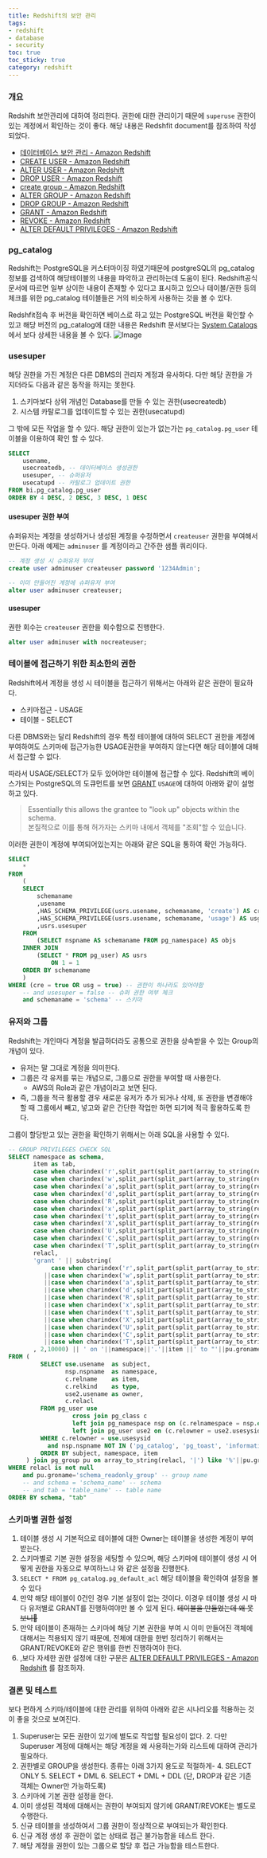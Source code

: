 ```yaml
---
title: Redshift의 보안 관리
tags:
- redshift
- database
- security
toc: true
toc_sticky: true
category: redshift
---
```


### 개요
Redshift 보안관리에 대하여 정리한다. 권한에 대한 관리이기 때문에 `superuse` 권한이 있는 계정에서 확인하는 것이 좋다. 해당 내용은 Redshfit document를 참조하여 작성되었다.
* [데이터베이스 보안 관리 - Amazon Redshift](https://docs.aws.amazon.com/ko_kr/redshift/latest/dg/r_Database_objects.html)
* [CREATE USER - Amazon Redshift ](https://docs.aws.amazon.com/ko_kr/redshift/latest/dg/r_CREATE_USER.html)
* [ALTER USER - Amazon Redshift ](https://docs.aws.amazon.com/ko_kr/redshift/latest/dg/r_ALTER_USER.html)
* [DROP USER - Amazon Redshift ](https://docs.aws.amazon.com/ko_kr/redshift/latest/dg/r_DROP_USER.html)
* [create group - Amazon Redshift](https://docs.aws.amazon.com/ko_kr/redshift/latest/dg/r_CREATE_GROUP.html)
* [ALTER GROUP - Amazon Redshift  ](https://docs.aws.amazon.com/ko_kr/redshift/latest/dg/r_ALTER_GROUP.html)
* [DROP GROUP - Amazon Redshift ](https://docs.aws.amazon.com/ko_kr/redshift/latest/dg/r_DROP_GROUP.html)
* [GRANT - Amazon Redshift ](https://docs.aws.amazon.com/ko_kr/redshift/latest/dg/r_GRANT.html)
* [REVOKE - Amazon Redshift ](https://docs.aws.amazon.com/ko_kr/redshift/latest/dg/r_REVOKE.html)
* [ALTER DEFAULT PRIVILEGES - Amazon Redshift ](https://docs.aws.amazon.com/ko_kr/redshift/latest/dg/r_ALTER_DEFAULT_PRIVILEGES.html)

### pg_catalog
Redshift는 PostgreSQL을 커스터마이징 하였기때문에 postgreSQL의 pg_catalog정보를 검색하여 해당테이블의 내용을 파악하고 관리하는데 도움이 된다. Redshift공식 문서에 따르면 일부 상이한 내용이 존재할 수 있다고 표시하고 있으나 테이블/권한 등의 체크를 위한 pg_catalog 테이블들은 거의 비슷하게 사용하는 것을 볼 수 있다.

Redshfit접속 후 버전을 확인하면 베이스로 하고 있는 PostgreSQL 버전을 확인할 수 있고 해당 버전의 pg_catalog에 대한 내용은 Redshift 문서보다는 [System Catalogs](https://www.postgresql.org/docs/8.0/catalogs.html) 에서 보다 상세한 내용을 볼 수 있다.
![Image](/assets/posts/202108/210811_redshift_001.png)


### usesuper
해당 권한을 가진 계정은 다른 DBMS의 관리자 계정과 유사하다. 다만 해당 권한을 가지더라도 다음과 같은 동작을 하지는 못한다.
1. 스키마보다 상위 개념인 Database를 만들 수 있는 권한(usecreatedb)
2. 시스템 카탈로그를 업데이트할 수 있는 권한(usecatupd)

그 밖에 모든 작업을 할 수 있다. 해당 권한이 있는가 없는가는 `pg_catalog.pg_user` 테이블을 이용하여 확인 할 수 있다.
```sql
SELECT
    usename, 
    usecreatedb, -- 데이터베이스 생성권한
    usesuper, -- 슈퍼유저
    usecatupd -- 카탈로그 업데이트 권한
FROM bi.pg_catalog.pg_user
ORDER BY 4 DESC, 2 DESC, 3 DESC, 1 DESC
```

#### usesuper 권한 부여
슈퍼유저는 계정을 생성하거나 생성된 계정을 수정하면서  `createuser` 권한을 부여해서 만든다. 아래 예제는 `adminuser` 를 계정이라고 간주한 샘플 쿼리이다.
```sql
-- 계정 생성 시 슈퍼유저 부여
create user adminuser createuser password '1234Admin';

-- 이미 만들어진 계정에 슈퍼유저 부여
alter user adminuser createuser;
```
#### usesuper
권한 회수는 `createuser` 권한을 회수함으로 진행한다.
```sql
alter user adminuser with nocreateuser;
```

### 테이블에 접근하기 위한 최소한의 권한
Redshift에서 계정을 생성 시 테이블을 접근하기 위해서는 아래와 같은 권한이 필요하다.
* 스키마접근 - USAGE
* 테이블 - SELECT

다른 DBMS와는 달리 Redshift의 경우 특정 테이블에 대하여 SELECT 권한을 계정에 부여하여도 스키마에 접근가능한 USAGE권한을 부여하지 않는다면 해당 테이블에 대해서 접근할 수 없다. 

따라서 USAGE/SELECT가 모두 있어야만 테이블에 접근할 수 있다. Redshift의 베이스가되는 PostgreSQL의 도큐먼트를 보면 [GRANT](https://www.postgresql.org/docs/8.0/sql-grant.html) `USAGE`에 대하여 아래와 같이 설명하고 있다.
> Essentially this allows the grantee to "look up" objects within the schema.  
> 본질적으로 이를 통해 허가자는 스키마 내에서 객체를 "조회"할 수 있습니다.

이러한 권한이 계정에 부여되어있는지는 아래와 같은 SQL을 통하여 확인 가능하다.
```sql
SELECT
	*
FROM
	(
	SELECT
		schemaname
		,usename
		,HAS_SCHEMA_PRIVILEGE(usrs.usename, schemaname, 'create') AS cre -- 해당 스키마에서 객체를 생성할 수 있는 권한
		,HAS_SCHEMA_PRIVILEGE(usrs.usename, schemaname, 'usage') AS usg -- 해당 스키마에서 객체를 조회할 수 있는 권한
	    ,usrs.usesuper
	FROM
		(SELECT nspname AS schemaname FROM pg_namespace) AS objs
	INNER JOIN
		(SELECT * FROM pg_user) AS usrs
			ON 1 = 1
	ORDER BY schemaname
	)
WHERE (cre = true OR usg = true) -- 권한이 하나라도 있어야함
    -- and usesuper = false -- 슈퍼 권한 여부 체크
    and schemaname = 'schema' -- 스키마
```

### 유저와 그룹
Redshift는 개인마다 계정을 발급하더라도 공통으로 권한을 상속받을 수 있는 Group의 개념이 있다.
* 유저는 말 그대로 계정을 의미한다.
* 그룹은 각 유저를 묶는 개념으로, 그룹으로 권한을 부여할 때 사용한다.
	* AWS의 Role과 같은 개념이라고 보면 된다.
* 즉, 그룹을 적극 활용할 경우 새로운 유저가 추가 되거나 삭제, 또 권한을 변경해야할 때 그룹에서 빼고, 넣고와 같은 간단한 작업만 하면 되기에 적극 활용하도록 한다.

그룹이 할당받고 있는 권한을 확인하기 위해서는 아래 SQL을 사용할 수 있다.
```sql
-- GROUP PRIVILEGES CHECK SQL
SELECT namespace as schema,
       item as tab,
       case when charindex('r',split_part(split_part(array_to_string(relacl, '|'),pu.groname,2 ) ,'/',1)) > 0 then 'Y' else 'N' end as "select",
       case when charindex('w',split_part(split_part(array_to_string(relacl, '|'),pu.groname,2 ) ,'/',1)) > 0 then 'Y' else 'N' end as "update",
       case when charindex('a',split_part(split_part(array_to_string(relacl, '|'),pu.groname,2 ) ,'/',1)) > 0 then 'Y' else 'N' end as "insert",
       case when charindex('d',split_part(split_part(array_to_string(relacl, '|'),pu.groname,2 ) ,'/',1)) > 0 then 'Y' else 'N' end as "delete",
       case when charindex('R',split_part(split_part(array_to_string(relacl, '|'),pu.groname,2 ) ,'/',1)) > 0 then 'Y' else 'N' end as "rule",
       case when charindex('x',split_part(split_part(array_to_string(relacl, '|'),pu.groname,2 ) ,'/',1)) > 0 then 'Y' else 'N' end as "references",
       case when charindex('t',split_part(split_part(array_to_string(relacl, '|'),pu.groname,2 ) ,'/',1)) > 0 then 'Y' else 'N' end as "trigger",
       case when charindex('X',split_part(split_part(array_to_string(relacl, '|'),pu.groname,2 ) ,'/',1)) > 0 then 'Y' else 'N' end as "execute",
       case when charindex('U',split_part(split_part(array_to_string(relacl, '|'),pu.groname,2 ) ,'/',1)) > 0 then 'Y' else 'N' end as "usage",
       case when charindex('C',split_part(split_part(array_to_string(relacl, '|'),pu.groname,2 ) ,'/',1)) > 0 then 'Y' else 'N' end as "create",
       case when charindex('T',split_part(split_part(array_to_string(relacl, '|'),pu.groname,2 ) ,'/',1)) > 0 then 'Y' else 'N' end as "temporary",
       relacl,
       'grant ' || substring(
            case when charindex('r',split_part(split_part(array_to_string(relacl, '|'),pu.groname,2 ) ,'/',1)) > 0 then ',select ' else '' end
          ||case when charindex('w',split_part(split_part(array_to_string(relacl, '|'),pu.groname,2 ) ,'/',1)) > 0 then ',update ' else '' end
          ||case when charindex('a',split_part(split_part(array_to_string(relacl, '|'),pu.groname,2 ) ,'/',1)) > 0 then ',insert ' else '' end
          ||case when charindex('d',split_part(split_part(array_to_string(relacl, '|'),pu.groname,2 ) ,'/',1)) > 0 then ',delete ' else '' end
          ||case when charindex('R',split_part(split_part(array_to_string(relacl, '|'),pu.groname,2 ) ,'/',1)) > 0 then ',rule ' else '' end
          ||case when charindex('x',split_part(split_part(array_to_string(relacl, '|'),pu.groname,2 ) ,'/',1)) > 0 then ',references ' else '' end
          ||case when charindex('t',split_part(split_part(array_to_string(relacl, '|'),pu.groname,2 ) ,'/',1)) > 0 then ',trigger ' else '' end
          ||case when charindex('X',split_part(split_part(array_to_string(relacl, '|'),pu.groname,2 ) ,'/',1)) > 0 then ',execute ' else '' end
          ||case when charindex('U',split_part(split_part(array_to_string(relacl, '|'),pu.groname,2 ) ,'/',1)) > 0 then ',usage ' else '' end
          ||case when charindex('C',split_part(split_part(array_to_string(relacl, '|'),pu.groname,2 ) ,'/',1)) > 0 then ',create ' else '' end
          ||case when charindex('T',split_part(split_part(array_to_string(relacl, '|'),pu.groname,2 ) ,'/',1)) > 0 then ',temporary ' else '' end
       , 2,10000) || ' on '||namespace||'.'||item ||' to "'||pu.groname||'";' as grantsql
FROM (
         SELECT use.usename  as subject,
                nsp.nspname  as namespace,
                c.relname    as item,
                c.relkind    as type,
                use2.usename as owner,
                c.relacl
         FROM pg_user use
                  cross join pg_class c
                  left join pg_namespace nsp on (c.relnamespace = nsp.oid)
                  left join pg_user use2 on (c.relowner = use2.usesysid)
         WHERE c.relowner = use.usesysid
           and nsp.nspname NOT IN ('pg_catalog', 'pg_toast', 'information_schema')
         ORDER BY subject, namespace, item
     ) join pg_group pu on array_to_string(relacl, '|') like '%'||pu.groname||'%'
WHERE relacl is not null
    and pu.groname='schema_readonly_group' -- group name
    -- and schema = 'schema_name' -- schema
    -- and tab = 'table_name' -- table name
ORDER BY schema, "tab"
```

### 스키마별 권한 설정
1. 테이블 생성 시 기본적으로 테이블에 대한 Owner는 테이블을 생성한 계정이 부여받는다.
2. 스키마별로 기본 권한 설정을 세팅할 수 있으며, 해당 스키마에 테이블이 생성 시 어떻게 권한을 자동으로 부여하느냐 와 같은 설정을 진행한다.
3. `SELECT * FROM pg_catalog.pg_default_acl` 해당 테이블을 확인하여 설정을 볼 수 있다
4. 만약 해당 테이블이 0건인 경우 기본 설정이 없는 것이다. 이경우 테이블 생성 시 마다 유저별로 GRANT를 진행하여야만 볼 수 있게 된다. ~~테이블을 만들었는데 왜 못보니🤬~~
6. 만약 테이블이 존재하는 스키마에 해당 기본 권한을 부여 시 이미 만들어진 객체에 대해서는 적용되지 않기 때문에, 전체에 대한을 한번 정리하기 위해서는 GRANT/REVOKE와 같은 행위를 한번 진행하여야 한다.
7. ,보다 자세한 권한 설정에 대한 구문은 [ALTER DEFAULT PRIVILEGES - Amazon Redshift](https://docs.aws.amazon.com/ko_kr/redshift/latest/dg/r_ALTER_DEFAULT_PRIVILEGES.html) 를 참조하자.


### 결론 및 테스트
보다 편하게 스키마/테이블에 대한 관리를 위하여 아래와 같은 시나리오를 적용하는 것이 좋을 것으로 보여진다.

1. Superuser는 모든 권한이 있기에 별도로 작업할 필요성이 없다.
	2. 다만 Superuser 계정에 대해서는 해당 계정을 왜 사용하는가와 리스트에 대하여 관리가 필요하다.
3. 권한별로 GROUP을 생성한다. 종류는 아래 3가지 용도로 적절하게-
	4. SELECT ONLY
	5. SELECT + DML
	6. SELECT + DML + DDL (단, DROP과 같은 기존 객체는 Owner만 가능하도록)
7. 스키마에 기본 권한 설정을 한다.
8. 이미 생성된 객체에 대해서는 권한이 부여되지 않기에 GRANT/REVOKE는 별도로 수행한다.
9. 신규 테이블을 생성하여서 그룹 권한이 정상적으로 부여되는가 확인한다.
10. 신규 계정 생성 후 권한이 없는 상태로 접근 불가능함을 테스트 한다.
11. 해당 계정을 권한이 있는 그룹으로 할당 후 접근 가능함을 테스트한다.
